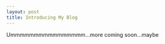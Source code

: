 ```yaml
---
layout: post
title: Introducing My Blog
---
```


Ummmmmmmmmmmmmmmm...more coming soon...maybe
